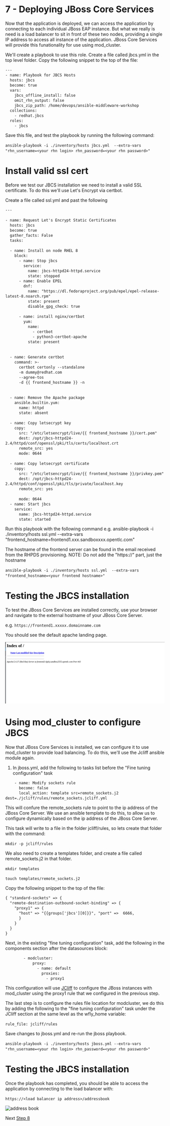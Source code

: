 # 7 - Deploying JBoss Core Services

Now that the application is deployed, we can access the application by connecting to each individual JBoss EAP instance.  But what we really is need is a load balancer to sit in front of these two nodes, providing a single IP address to access all instance of the application.  JBoss Core Services will provide this funationality for use using mod_cluster.


We'll create a playbook to use this role.  Create a file called jbcs.yml in the top level folder.  Copy the following snippet to the top of the file:

```
---
- name: Playbook for JBCS Hosts
  hosts: jbcs
  become: true
  vars:
    jbcs_offline_install: false
    omit_rhn_output: false
    jbcs_zip_path: /home/devops/ansible-middleware-workshop
  collections:
    - redhat.jbcs
  roles:
    - jbcs
```

Save this file, and test the playbook by running the following command:

`ansible-playbook -i ./inventory/hosts jbcs.yml  --extra-vars "rhn_username=<your rhn login> rhn_password=<your rhn password>"`

# Install valid ssl cert

Before we test our JBCS installation we need to install a valid SSL certificate.  To do this we'll use Let's Encrypt via certbot.

Create a file called ssl.yml and past the following

```
---

- name: Request Let's Encrypt Static Certificates
  hosts: jbcs
  become: true
  gather_facts: False
  tasks:

  - name: Install on node RHEL 8
    block:
      - name: Stop jbcs
        service:
          name: jbcs-httpd24-httpd.service
          state: stopped
      - name: Enable EPEL
        dnf:
          name: "https://dl.fedoraproject.org/pub/epel/epel-release-latest-8.noarch.rpm"
          state: present
          disable_gpg_check: true

      - name: install nginx/certbot
        yum:
          name:
            - certbot
            - python3-certbot-apache
          state: present


  - name: Generate certbot
    command: >-
      certbot certonly --standalone
      -m dummy@redhat.com
      --agree-tos
      -d {{ frontend_hostname }} -n


  - name: Remove the Apache package
    ansible.builtin.yum:
      name: httpd
      state: absent

  - name: Copy letsecrypt key
    copy:
      src: "/etc/letsencrypt/live/{{ frontend_hostname }}/cert.pem"
      dest: /opt/jbcs-httpd24-2.4/httpd/conf/openssl/pki/tls/certs/localhost.crt
      remote_src: yes
      mode: 0644

  - name: Copy letsecrypt certificate
    copy:
      src: "/etc/letsencrypt/live/{{ frontend_hostname }}/privkey.pem"
      dest: /opt/jbcs-httpd24-2.4/httpd/conf/openssl/pki/tls/private/localhost.key
      remote_src: yes

      mode: 0644
  - name: Start jbcs
    service:
      name: jbcs-httpd24-httpd.service
      state: started

```

Run this playbook with the following command e.g. ansible-playbook -i ./inventory/hosts ssl.yml  --extra-vars "frontend_hostname=frontend1.xxx.sandboxxxx.opentlc.com"

The hostname of the frontend server can be found in the email received from the RHPDS provisioning.  NOTE: Do not add the "https://" part, just the hostname

`ansible-playbook -i ./inventory/hosts ssl.yml  --extra-vars "frontend_hostname=<your frontend hostname>"`


# Testing the JBCS installation

To test the JBoss Core Services are installed correctly, use your browser and navigate to the external hostname of your JBoss Core Server.

e.g. `https://frontend1.xxxxx.domainname.com`



You should see the default apache landing page.

![default apache landing page](../images/apache.png)

# Using mod_cluster to configure JBCS

Now that JBoss Core Services is installed, we can configure it to use mod_cluster to provide load balancing.  To do this, we'll use the Jcliff ansible module again.  

1. In jboss.yml, add the following to tasks list before the "Fine tuning configuration" task

```
    - name: Modify sockets rule
      become: false
      local_action: template src=remote_sockets.j2 dest=./jcliff/rules/remote_sockets.jcliff.yml
```

This will confure the remote_sockets rule to point to the ip address of the JBoss Core Server.  We use an ansible template to do this, to allow us to configure dynamically based on the ip address of the JBoss Core Server.

This task will write to a file in the folder jcliff/rules, so lets create that folder with the command:

`mkdir -p jcliff/rules`

We also need to create a templates folder, and create a file called remote_sockets.j2 in that folder.  

`mkdir templates`

`touch templates/remote_sockets.j2`


Copy the following snippet to the top of the file:

```
{ "standard-sockets" => {
  "remote-destination-outbound-socket-binding" => {
    "proxy1" => {
      "host" => "{{groups['jbcs'][0]}}", "port" =>  6666,
      }
    }
  }
}
```


Next, in the existing "fine tuning configuration" task, add the following in the components section after the datasources block:
```
        - modcluster:
            proxy:
              - name: default
                proxies:
                  - proxy1
```

This configuration will use [JCliff](https://ansible-middleware.github.io/ansible_collections_jcliff/latest/README.html#about) to configure the JBoss instances with mod_cluster using the proxy1 rule that we configured in the previous step.

The last step is to configure the rules file location for modcluster, we do this by adding the following to the "fine tuning configuration" task under the JCliff section at the same level as the wfly_home variable:

`rule_file: jcliff/rules`

Save changes to jboss.yml and re-run the jboss playbook.

`ansible-playbook -i ./inventory/hosts jboss.yml --extra-vars "rhn_username=<your rhn login> rhn_password=<your rhn password>"`

# Testing the JBCS installation

Once the playbook has completed, you should be able to access the application by connecting to the load balancer with:

 `https://<load balancer ip address>/addressbook`

 ![address book](../images/addressbook-public.png)

 Next [Step 8](./8-testing.md)